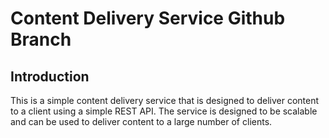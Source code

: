 # Content Delivery Service Github Branch

## Introduction
This is a simple content delivery service that is designed to deliver content to a client using a simple REST API. The service is designed to be scalable and can be used to deliver content to a large number of clients.